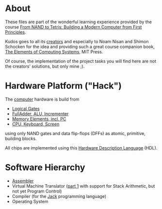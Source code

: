 # About

These files are part of the wonderful learning experience provided by the course [From NAND to Tetris: Building a Modern Computer from First Principles](http://www.nand2tetris.org/).

Kudos goes to all its [creators](http://www.nand2tetris.org/team.php) and especially to Noam Nisan and Shimon Schocken for the idea and providing such a great course companion book, [The Elements of Computing Systems](https://www.amazon.com/Elements-Computing-Systems-Building-Principles/dp/0262640686/ref=ed_oe_p), MIT Press.

Of course, the implementation of the project tasks you will find here are not the creators' solutions, but only mine ;).

# Hardware Platform ("Hack")

The [computer](https://github.com/sevenlist/nand2tetris/blob/master/projects/05/Computer.hdl) hardware is build from
* [Logical Gates](https://github.com/sevenlist/nand2tetris/tree/master/projects/01)
* [FullAdder, ALU, Incrementer](https://github.com/sevenlist/nand2tetris/tree/master/projects/02)
* [Memory Elements, incl. PC](https://github.com/sevenlist/nand2tetris/tree/master/projects/03)
* [CPU, Keyboard, Screen](https://github.com/sevenlist/nand2tetris/tree/master/projects/05)

using only NAND gates and data flip-flops (DFFs) as atomic, primitive, building blocks.

All chips are implemented using this [Hardware Description Language](http://www.nand2tetris.org/chapters/appendix%20A.pdf) (HDL).

# Software Hierarchy

* [Assembler](https://github.com/sevenlist/nand2tetris/tree/master/projects/06/assembler)
* Virtual Machine Translator ([part 1](https://github.com/sevenlist/nand2tetris/tree/master/projects/07/vmtranslator) with support for Stack Arithmetic, but not yet Program Control)
* Compiler (for the [Jack](http://www.nand2tetris.org/lectures/PDF/lecture%2009%20high%20level%20language.pdf) programming language)
* Operating System
